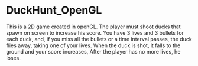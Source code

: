 # DuckHunt_OpenGL
This is a 2D game created in openGL. The player must shoot ducks that spawn on screen to increase his score. You have 3 lives and 3 bullets for each duck, and, if you miss all the bullets or a time interval passes, the duck flies away, taking one of your lives. When the duck is shot, it falls to the ground and your score increases, After the player has no more lives, he loses.
